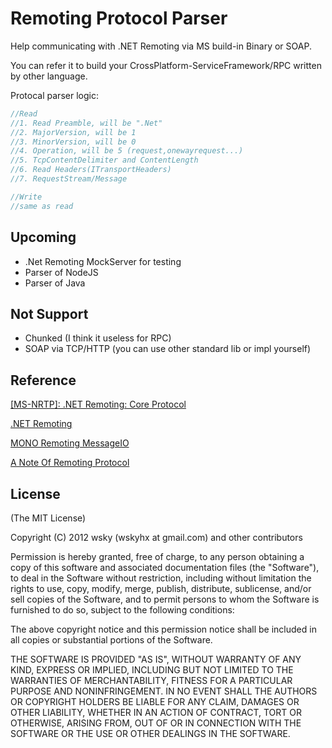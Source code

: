 Remoting Protocol Parser
======================

Help communicating with .NET Remoting via MS build-in Binary or SOAP.

You can refer it to build your CrossPlatform-ServiceFramework/RPC written by other language.

Protocal parser logic:

```c#
//Read
//1. Read Preamble, will be ".Net"
//2. MajorVersion, will be 1
//3. MinorVersion, will be 0
//4. Operation, will be 5 (request,onewayrequest...)
//5. TcpContentDelimiter and ContentLength
//6. Read Headers(ITransportHeaders)
//7. RequestStream/Message

//Write
//same as read

```


## Upcoming

- .Net Remoting MockServer for testing
- Parser of NodeJS
- Parser of Java

## Not Support

- Chunked (I think it useless for RPC)
- SOAP via TCP/HTTP (you can use other standard lib or impl yourself)

## Reference

[[MS-NRTP]: .NET Remoting: Core Protocol](http://msdn.microsoft.com/en-us/library/cc237297(v=prot.20).aspx)

[.NET Remoting](https://github.com/wsky/System.Runtime.Remoting)

[MONO Remoting MessageIO](https://github.com/mono/mono/blob/master/mcs/class/System.Runtime.Remoting/System.Runtime.Remoting.Channels.Tcp/TcpMessageIO.cs)

[A Note Of Remoting Protocol](https://github.com/ali-ent/apploader/issues/4)

## License

(The MIT License)

Copyright (C) 2012 wsky (wskyhx at gmail.com) and other contributors

Permission is hereby granted, free of charge, to any person obtaining a copy of this software and associated documentation files (the "Software"), to deal in the Software without restriction, including without limitation the rights to use, copy, modify, merge, publish, distribute, sublicense, and/or sell copies of the Software, and to permit persons to whom the Software is furnished to do so, subject to the following conditions:

The above copyright notice and this permission notice shall be included in all copies or substantial portions of the Software.

THE SOFTWARE IS PROVIDED "AS IS", WITHOUT WARRANTY OF ANY KIND, EXPRESS OR IMPLIED, INCLUDING BUT NOT LIMITED TO THE WARRANTIES OF MERCHANTABILITY, FITNESS FOR A PARTICULAR PURPOSE AND NONINFRINGEMENT. IN NO EVENT SHALL THE AUTHORS OR COPYRIGHT HOLDERS BE LIABLE FOR ANY CLAIM, DAMAGES OR OTHER LIABILITY, WHETHER IN AN ACTION OF CONTRACT, TORT OR OTHERWISE, ARISING FROM, OUT OF OR IN CONNECTION WITH THE SOFTWARE OR THE USE OR OTHER DEALINGS IN THE SOFTWARE.